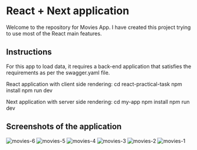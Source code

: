# React + Next application

Welcome to the repository for Movies App.
I have created this project trying to use most of the React main features.

## Instructions

For this app to load data, it requires a back-end application that satisfies the requirements as per the swagger.yaml file.

React application with client side rendering:
cd react-practical-task
npm install
npm run dev

Next application with server side rendering:
cd my-app
npm install
npm run dev

## Screenshots of the application

![movies-6](https://github.com/user-attachments/assets/bb46d4ab-fae0-4f2d-aa07-5a2cffcea491)
![movies-5](https://github.com/user-attachments/assets/bc044e02-be97-4412-b2bb-b9e67a233678)
![movies-4](https://github.com/user-attachments/assets/c6e3e42a-f46f-4836-9c15-1b73a392186e)
![movies-3](https://github.com/user-attachments/assets/d75e3aa9-9739-4f26-8e36-fddad1e504d0)
![movies-2](https://github.com/user-attachments/assets/a3e11fea-fb7d-4835-afcc-b43c6bbf299a)
![movies-1](https://github.com/user-attachments/assets/92b055f2-71c0-4a09-832e-b0829031f900)

